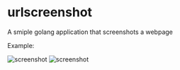 # urlscreenshot
A smiple golang application that screenshots a webpage

Example: 


![screenshot](https://user-images.githubusercontent.com/54447040/193979503-5351cbb5-6da7-45d1-b5d8-208417d90fd7.PNG)
![screenshot](https://user-images.githubusercontent.com/54447040/193979392-beff4b71-f48d-435f-9970-9a91a5bd5fba.jpeg)
